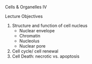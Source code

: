 Cells & Organelles IV

Lecture Objectives

1. Structure and function of cell nucleus
    + Nuclear envelope
    + Chromatin
    + Nucleolus
    + Nuclear pore
2. Cell cycle/ cell renewal
3. Cell Death: necrotic vs. apoptosis
